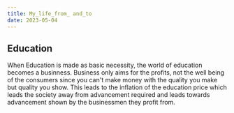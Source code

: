 ```yaml
---
title: My_life_from_ and_to
date: 2023-05-04
---
```

## Education

When Education is made as basic necessity, the world of education becomes a businness. Business only aims for the profits, not the well being of the consumers since you can't make money with the quality you make but quality you show. This leads to the inflation of the education price which leads the society away from advancement required and leads towards advancement shown by the businessmen they profit from.

